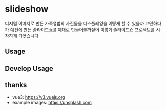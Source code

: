 # slideshow

디지털 이미지로 만든 가족앨범의 사진들을 디스플레잉을 어떻게 할 수 있을까 고민하다가 예전에 만든 슬라이드쇼를 제대로 만들어볼까싶어 이렇게 슬라이드쇼 프로젝트를 시작하게 되었습니다.

## Usage

## Develop Usage

## thanks

- vue3: https://v3.vuejs.org
- example images: https://unsplash.com
